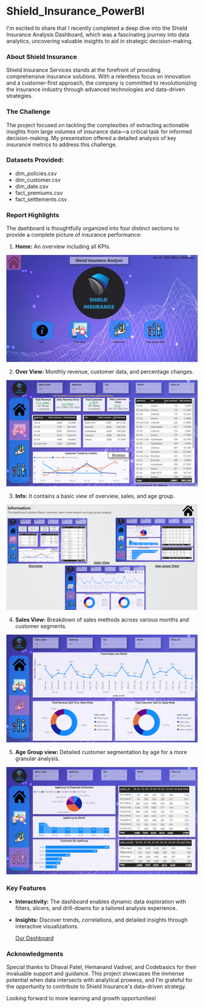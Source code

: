 # Shield_Insurance_PowerBI

I'm excited to share that I recently completed a deep dive into the Shield Insurance Analysis Dashboard, which was a fascinating journey into data analytics, uncovering valuable insights to aid in strategic decision-making.

### About Shield Insurance
Shield Insurance Services stands at the forefront of providing comprehensive insurance solutions. With a relentless focus on innovation and a customer-first approach, the company is committed to revolutionizing the insurance industry through advanced technologies and data-driven strategies.

### The Challenge
The project focused on tackling the complexities of extracting actionable insights from large volumes of insurance data—a critical task for informed decision-making. My presentation offered a detailed analysis of key insurance metrics to address this challenge.

### Datasets Provided:
- dim_policies.csv
- dim_customer.csv
- dim_date.csv
- fact_premiums.csv
- fact_settlements.csv

### Report Highlights
The dashboard is thoughtfully organized into four distinct sections to provide a complete picture of insurance performance:
1. **Home:** An overview including all KPIs.

<img src="https://github.com/prashantsingh8962/Shield_Insurance_PowerBI/blob/main/Resources/home.png" class="center">

2. **Over View:** Monthly revenue, customer data, and percentage changes.

<img src="https://github.com/prashantsingh8962/Shield_Insurance_PowerBI/blob/main/Resources/Overview.png" class="center">

3. **Info:** It contains a basic view of overview, sales, and age group.

<img src="https://github.com/prashantsingh8962/Shield_Insurance_PowerBI/blob/main/Resources/Info.png" class="center">

4. **Sales View:** Breakdown of sales methods across various months and customer segments.

<img src="https://github.com/prashantsingh8962/Shield_Insurance_PowerBI/blob/main/Resources/sales%20View.png" class="center">

5. **Age Group view:** Detailed customer segmentation by age for a more granular analysis.

<img src="https://github.com/prashantsingh8962/Shield_Insurance_PowerBI/blob/main/Resources/Age-group%20view.png" class="center">



### Key Features
- **Interactivity:** The dashboard enables dynamic data exploration with filters, slicers, and drill-downs for a tailored analysis experience.
- **Insights:** Discover trends, correlations, and detailed insights through interactive visualizations.

  [Our Dashboard](https://github.com/prashantsingh8962/Shield_Insurance_PowerBI/blob/main/Dashboard/Shield%20Insurance.pbix)


### Acknowledgments
Special thanks to Dhaval Patel, Hemanand Vadivel, and Codebasics for their invaluable support and guidance. This project showcases the immense potential when data intersects with analytical prowess, and I’m grateful for the opportunity to contribute to Shield Insurance's data-driven strategy.

Looking forward to more learning and growth opportunities!
